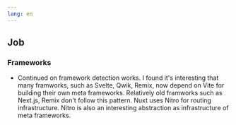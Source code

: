 ```yaml
---
lang: en
---
```


## Job

### Frameworks

- Continued on framework detection works. I found it's interesting that many framworks, such as Svelte, Qwik, Remix, now depend on Vite for building their own meta frameworks. Relatively old framworks such as Next.js, Remix don't follow this pattern. Nuxt uses Nitro for routing infrastructure. Nitro is also an interesting abstraction as infrastructure of meta frameworks.
